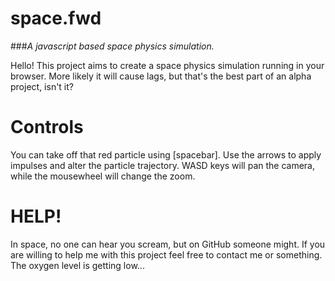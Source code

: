 # space.fwd
###*A javascript based space physics simulation.*

Hello! This project aims to create a space physics simulation running in your browser. More likely it will cause lags, but that's the best part of an alpha project, isn't it? 

# Controls
You can take off that red particle using [spacebar]. Use the arrows to apply impulses and alter the particle trajectory.
WASD keys will pan the camera, while the mousewheel will change the zoom.

# HELP!
In space, no one can hear you scream, but on  GitHub someone might. If you are willing to help me with this project feel free to contact me or something. The oxygen level is getting low...
